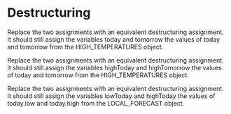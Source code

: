 # Destructuring
Replace the two assignments with an equivalent destructuring assignment. It should still assign the variables today and tomorrow the values of today and tomorrow from the HIGH_TEMPERATURES object.

Replace the two assignments with an equivalent destructuring assignment. It should still assign the variables highToday and highTomorrow the values of today and tomorrow from the HIGH_TEMPERATURES object.

Replace the two assignments with an equivalent destructuring assignment. It should still assign the variables lowToday and highToday the values of today.low and today.high from the LOCAL_FORECAST object.

